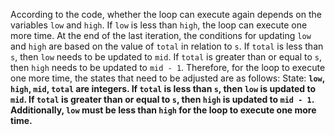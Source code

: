 According to the code, whether the loop can execute again depends on the variables `low` and `high`. If `low` is less than `high`, the loop can execute one more time. At the end of the last iteration, the conditions for updating `low` and `high` are based on the value of `total` in relation to `s`. If `total` is less than `s`, then `low` needs to be updated to `mid`. If `total` is greater than or equal to `s`, then `high` needs to be updated to `mid - 1`. Therefore, for the loop to execute one more time, the states that need to be adjusted are as follows:
State: **`low`, `high`, `mid`, `total` are integers. If `total` is less than `s`, then `low` is updated to `mid`. If `total` is greater than or equal to `s`, then `high` is updated to `mid - 1`. Additionally, `low` must be less than `high` for the loop to execute one more time.**
